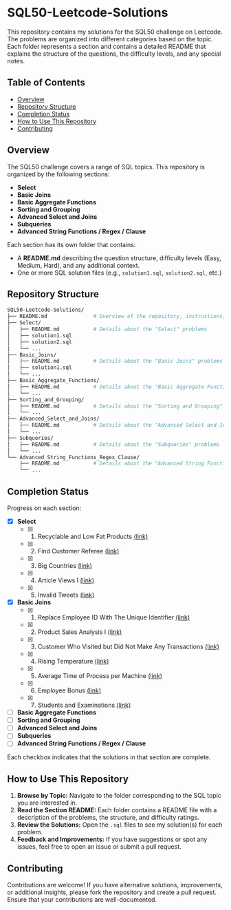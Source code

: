 # SQL50-Leetcode-Solutions
This repository contains my solutions for the SQL50 challenge on Leetcode. The problems are organized into different categories based on the topic. Each folder represents a section and contains a detailed README that explains the structure of the questions, the difficulty levels, and any special notes.

## Table of Contents

- [Overview](#overview)
- [Repository Structure](#repository-structure)
- [Completion Status](#completion-status)
- [How to Use This Repository](#how-to-use-this-repository)
- [Contributing](#contributing)

## Overview

The SQL50 challenge covers a range of SQL topics. This repository is organized by the following sections:

- **Select**
- **Basic Joins**
- **Basic Aggregate Functions**
- **Sorting and Grouping**
- **Advanced Select and Joins**
- **Subqueries**
- **Advanced String Functions / Regex / Clause**

Each section has its own folder that contains:
- A **README.md** describing the question structure, difficulty levels (Easy, Medium, Hard), and any additional context.
- One or more SQL solution files (e.g., `solution1.sql`, `solution2.sql`, etc.)

## Repository Structure 

```sh
SQL50-Leetcode-Solutions/
├── README.md               # Overview of the repository, instructions, and table of contents
├── Select/
│   ├── README.md           # Details about the "Select" problems
│   ├── solution1.sql
│   ├── solution2.sql
│   └── ...
├── Basic_Joins/
│   ├── README.md           # Details about the "Basic Joins" problems
│   ├── solution1.sql
│   └── ...
├── Basic_Aggregate_Functions/
│   ├── README.md           # Details about the "Basic Aggregate Functions" problems
│   └── ...
├── Sorting_and_Grouping/
│   ├── README.md           # Details about the "Sorting and Grouping" problems
│   └── ...
├── Advanced_Select_and_Joins/
│   ├── README.md           # Details about the "Advanced Select and Joins" problems
│   └── ...
├── Subqueries/
│   ├── README.md           # Details about the "Subqueries" problems
│   └── ...
└── Advanced_String_Functions_Regex_Clause/
    ├── README.md           # Details about the "Advanced String Functions / Regex / Clause" problems
    └── ...
```

## Completion Status

Progress on each section:

- [x] **Select**
    - [x] 1. Recyclable and Low Fat Products [(link)](https://leetcode.com/problems/recyclable-and-low-fat-products/description/?envType=study-plan-v2&envId=top-sql-50) 
    - [x] 2. Find Customer Referee [(link)](https://leetcode.com/problems/find-customer-referee/description/?envType=study-plan-v2&envId=top-sql-50) 
    - [x] 3. Big Countries [(link)](https://leetcode.com/problems/big-countries/description/?envType=study-plan-v2&envId=top-sql-50) 
    - [x] 4. Article Views I [(link)](https://leetcode.com/problems/article-views-i/description/?envType=study-plan-v2&envId=top-sql-50) 
    - [x] 5. Invalid Tweets [(link)](https://leetcode.com/problems/invalid-tweets/description/?envType=study-plan-v2&envId=top-sql-50) 
- [x] **Basic Joins**
    - [x] 1. Replace Employee ID With The Unique Identifier [(link)](https://leetcode.com/problems/replace-employee-id-with-the-unique-identifier/description/?envType=study-plan-v2&envId=top-sql-50) 
    - [x] 2. Product Sales Analysis I [(link)](https://leetcode.com/problems/product-sales-analysis-i/description/?envType=study-plan-v2&envId=top-sql-50) 
    - [x] 3. Customer Who Visited but Did Not Make Any Transactions [(link)](https://leetcode.com/problems/customer-who-visited-but-did-not-make-any-transactions/description/?envType=study-plan-v2&envId=top-sql-50) 
    - [x] 4. Rising Temperature [(link)](https://leetcode.com/problems/rising-temperature/description/?envType=study-plan-v2&envId=top-sql-50) 
    - [x] 5. Average Time of Process per Machine [(link)](https://leetcode.com/problems/average-time-of-process-per-machine/description/?envType=study-plan-v2&envId=top-sql-50) 
    - [x] 6. Employee Bonus [(link)](https://leetcode.com/problems/employee-bonus/description/?envType=study-plan-v2&envId=top-sql-50) 
    - [x] 7. Students and Examinations [(link)](https://leetcode.com/problems/students-and-examinations/description/?envType=study-plan-v2&envId=top-sql-50) 
- [ ] **Basic Aggregate Functions**
- [ ] **Sorting and Grouping**
- [ ] **Advanced Select and Joins**
- [ ] **Subqueries**
- [ ] **Advanced String Functions / Regex / Clause**

Each checkbox indicates that the solutions in that section are complete.

## How to Use This Repository

1. **Browse by Topic:** Navigate to the folder corresponding to the SQL topic you are interested in.
2. **Read the Section README:** Each folder contains a README file with a description of the problems, the structure, and difficulty ratings.
3. **Review the Solutions:** Open the `.sql` files to see my solution(s) for each problem.
4. **Feedback and Improvements:** If you have suggestions or spot any issues, feel free to open an issue or submit a pull request.

## Contributing

Contributions are welcome! If you have alternative solutions, improvements, or additional insights, please fork the repository and create a pull request. Ensure that your contributions are well-documented.